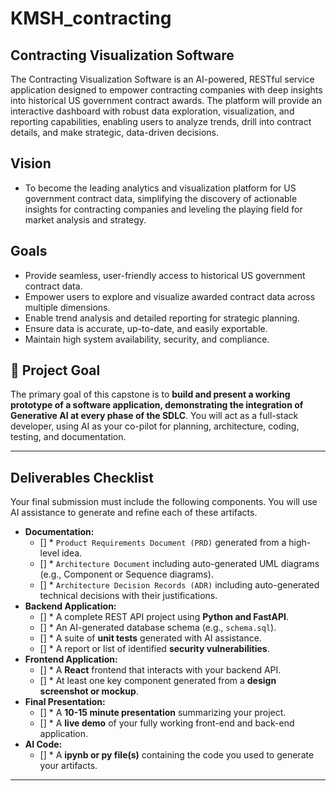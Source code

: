 # KMSH_contracting
## Contracting Visualization Software

The Contracting Visualization Software is an AI-powered, RESTful service application designed to empower contracting companies with deep insights into historical US government contract awards. The platform will provide an interactive dashboard with robust data exploration, visualization, and reporting capabilities, enabling users to analyze trends, drill into contract details, and make strategic, data-driven decisions.

## Vision
* To become the leading analytics and visualization platform for US government contract data, simplifying the discovery of actionable insights for contracting companies and leveling the playing field for market analysis and strategy.

## Goals
* Provide seamless, user-friendly access to historical US government contract data.
* Empower users to explore and visualize awarded contract data across multiple dimensions.
* Enable trend analysis and detailed reporting for strategic planning.
* Ensure data is accurate, up-to-date, and easily exportable.
* Maintain high system availability, security, and compliance.

## 🎯 Project Goal

The primary goal of this capstone is to **build and present a working prototype of a software application, demonstrating the integration of Generative AI at every phase of the SDLC**. You will act as a full-stack developer, using AI as your co-pilot for planning, architecture, coding, testing, and documentation.

---

##  Deliverables Checklist

Your final submission must include the following components. You will use AI assistance to generate and refine each of these artifacts.

* **Documentation:**
   - [] * `Product Requirements Document (PRD)` generated from a high-level idea.
   - [] * `Architecture Document` including auto-generated UML diagrams (e.g., Component or Sequence diagrams).
   - [] * `Architecture Decision Records (ADR)` including auto-generated technical decisions with their justifications.
* **Backend Application:**
   - [] * A complete REST API project using **Python and FastAPI**.
   - [] * An AI-generated database schema (e.g., `schema.sql`).
   - [] * A suite of **unit tests** generated with AI assistance.
   - [] * A report or list of identified **security vulnerabilities**.
* **Frontend Application:**
   - [] * A **React** frontend that interacts with your backend API.
   - [] * At least one key component generated from a **design screenshot or mockup**.
* **Final Presentation:**
   - [] * A **10-15 minute presentation** summarizing your project.
   - [] * A **live demo** of your fully working front-end and back-end application.
* **AI Code:**
   - [] * A **ipynb or py file(s)** containing the code you used to generate your artifacts.

---
